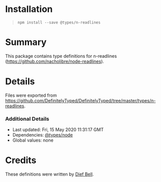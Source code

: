 # Installation
> `npm install --save @types/n-readlines`

# Summary
This package contains type definitions for n-readlines (https://github.com/nacholibre/node-readlines).

# Details
Files were exported from https://github.com/DefinitelyTyped/DefinitelyTyped/tree/master/types/n-readlines.

### Additional Details
 * Last updated: Fri, 15 May 2020 11:31:17 GMT
 * Dependencies: [@types/node](https://npmjs.com/package/@types/node)
 * Global values: none

# Credits
These definitions were written by [Dief Bell](https://github.com/merrickking).
